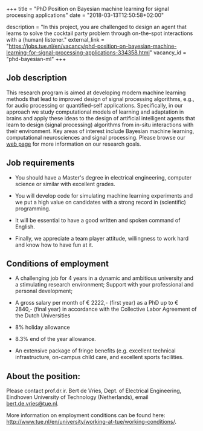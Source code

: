 +++
title = "PhD Position on Bayesian machine learning for signal processing applications"
date = "2018-03-13T12:50:58+02:00"

description = "In this project, you are challenged to design an agent that learns to solve the cocktail party problem through on-the-spot interactions with a (human) listener."
external_link = "https://jobs.tue.nl/en/vacancy/phd-position-on-bayesian-machine-learning-for-signal-processing-applications-334358.html"
vacancy_id = "phd-bayesian-ml"
+++


## Job description

This research program is aimed at developing modern machine learning methods
that lead to improved design of signal processing algorithms, e.g., for audio
processing or quantified-self applications. Specifically, in our approach we
study computational models of learning and adaptation in brains and apply these
ideas to the design of artificial intelligent agents that learn to design
(signal processing) algorithms from in-situ interactions with their environment.
Key areas of interest include Bayesian machine learning, computational
neurosciences and signal processing. Please browse our [web
page](http://biaslab.org) for more information on our research goals.

## Job requirements

- You should have a Master's degree in electrical engineering, computer science
  or similar with excellent grades.

- You will develop code for simulating machine learning experiments and we put a
  high value on candidates with a strong record in (scientific) programming.

- It will be essential to have a good written and spoken command of English.

- Finally, we appreciate a team player attitude, willingness to work hard and
  know how to have fun at it.

## Conditions of employment

- A challenging job for 4 years in a dynamic and ambitious university and a
  stimulating research environment; Support with your professional and personal
  development;

- A gross salary per month of € 2222,- (first year) as a PhD up to € 2840,-
  (final year) in accordance with the Collective Labor Agreement of the Dutch
  Universities

- 8% holiday allowance

- 8.3% end of the year allowance.

- An extensive package of fringe benefits (e.g. excellent technical
  infrastructure, on-campus child care, and excellent sports facilities.

## About the position: 

Please contact prof.dr.ir. Bert de Vries, Dept. of Electrical Engineering,
Eindhoven University of Technology (Netherlands), email
[bert.de.vries@tue.nl](mailto:bert.de.vries@tue.nl). 

More information on employment conditions can be found here:
http://www.tue.nl/en/university/working-at-tue/working-conditions/. 
